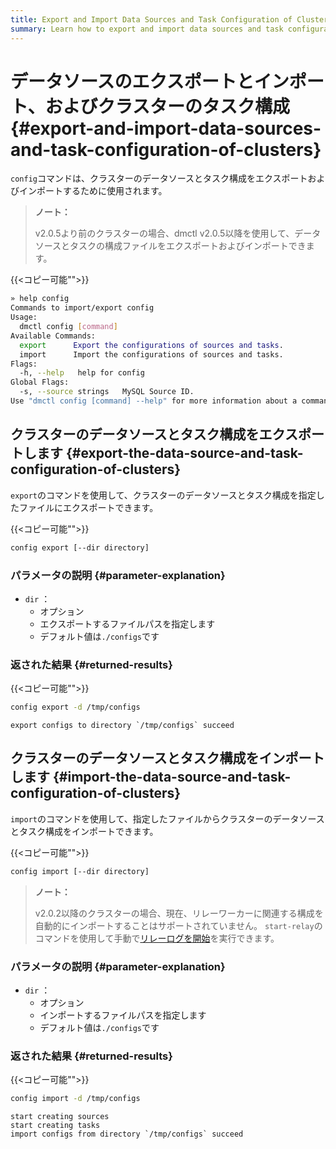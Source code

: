 ```yaml
---
title: Export and Import Data Sources and Task Configuration of Clusters
summary: Learn how to export and import data sources and task configuration of clusters when you use DM.
---
```


# データソースのエクスポートとインポート、およびクラスターのタスク構成 {#export-and-import-data-sources-and-task-configuration-of-clusters}

`config`コマンドは、クラスターのデータソースとタスク構成をエクスポートおよびインポートするために使用されます。

> <strong>ノート：</strong>
>
> v2.0.5より前のクラスターの場合、dmctl v2.0.5以降を使用して、データソースとタスクの構成ファイルをエクスポートおよびインポートできます。

{{&lt;コピー可能&quot;&quot;&gt;}}

```bash
» help config
Commands to import/export config
Usage:
  dmctl config [command]
Available Commands:
  export      Export the configurations of sources and tasks.
  import      Import the configurations of sources and tasks.
Flags:
  -h, --help   help for config
Global Flags:
  -s, --source strings   MySQL Source ID.
Use "dmctl config [command] --help" for more information about a command.
```

## クラスターのデータソースとタスク構成をエクスポートします {#export-the-data-source-and-task-configuration-of-clusters}

`export`のコマンドを使用して、クラスターのデータソースとタスク構成を指定したファイルにエクスポートできます。

{{&lt;コピー可能&quot;&quot;&gt;}}

```bash
config export [--dir directory]
```

### パラメータの説明 {#parameter-explanation}

-   `dir` ：
    -   オプション
    -   エクスポートするファイルパスを指定します
    -   デフォルト値は`./configs`です

### 返された結果 {#returned-results}

{{&lt;コピー可能&quot;&quot;&gt;}}

```bash
config export -d /tmp/configs
```

```
export configs to directory `/tmp/configs` succeed
```

## クラスターのデータソースとタスク構成をインポートします {#import-the-data-source-and-task-configuration-of-clusters}

`import`のコマンドを使用して、指定したファイルからクラスターのデータソースとタスク構成をインポートできます。

{{&lt;コピー可能&quot;&quot;&gt;}}

```bash
config import [--dir directory]
```

> <strong>ノート：</strong>
>
> v2.0.2以降のクラスターの場合、現在、リレーワーカーに関連する構成を自動的にインポートすることはサポートされていません。 `start-relay`のコマンドを使用して手動で[リレーログを開始](/dm/relay-log.md#start-and-stop-the-relay-log-feature)を実行できます。

### パラメータの説明 {#parameter-explanation}

-   `dir` ：
    -   オプション
    -   インポートするファイルパスを指定します
    -   デフォルト値は`./configs`です

### 返された結果 {#returned-results}

{{&lt;コピー可能&quot;&quot;&gt;}}

```bash
config import -d /tmp/configs
```

```
start creating sources
start creating tasks
import configs from directory `/tmp/configs` succeed
```
